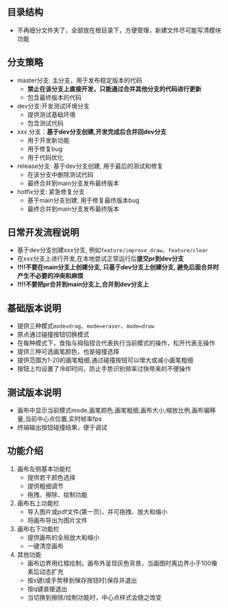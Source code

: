 ## 目录结构
- 不再细分文件夹了，全部放在根目录下，方便管理，新建文件尽可能写清模块功能

## 分支策略
 - master分支: 主分支，用于发布稳定版本的代码
   - **禁止在该分支上直接开发，只能通过合并其他分支的代码进行更新**
   - 包含最终版本的代码
 - dev分支:开发测试环境分支
   - 提供测试基础环境
   - 包含测试代码
 - xxx 分支：**基于dev分支创建,开发完成后合并回dev分支**
   - 用于开发新功能
   - 用于修复bug
   - 用于代码优化
 - release分支: 基于dev分支创建, 用于最后的测试和修复
   - 在该分支中删除测试代码
   - 最终合并到main分支发布最终版本
- hotfix分支: 紧急修复分支
  - 基于main分支创建, 用于修复最终版本bug
  - 最终合并到main分支发布最终版本

## 日常开发流程说明
- 基于dev分支创建xxx分支, 例如`feature/improve_draw`、`feature/clear`
- 在xxx分支上进行开发,在本地尝试正常运行后**提交pr到dev分支**
- **!!!!不要在main分支上创建分支, 只基于dev分支上创建分支, 避免后面合并时产生不必要的冲突和麻烦**
- **!!!!不要把pr合并到main分支上,合并到dev分支上**

## 基础版本说明
- 提供三种模式`mode=drag`、`mode=eraser`、`mode=draw`
- 原点通过碰撞按钮切换模式
- 在每种模式下，食指与拇指捏合代表执行当前模式的操作，松开代表无操作
- 提供三种可选画笔颜色，也是碰撞选择
- 提供范围为1-20的画笔粗细,通过碰撞按钮可以增大或减小画笔粗细
- 按钮上均设置了冷却时间，防止手势识别频率过快带来的不便操作


## 测试版本说明
- 画布中显示当前模式mode,画笔颜色,画笔粗细,画布大小,缩放比例,画布偏移量,当前中心点位置,实时帧率fps
- 终端输出按钮碰撞结果，便于调试

## 功能介绍
1. 画布左侧基本功能栏
    - 提供若干颜色选择
    - 提供粗细调节
    - 拖拽、擦除、绘制功能
2. 画布右上功能栏
    - 导入图片或pdf文件(第一页)，并可拖拽、放大和缩小
    - 将画布导出为图片文件
3. 画布右下功能栏
    - 提供画布的全局放大和缩小
    - 一键清空画布
4. 其他功能
    - 画布边界用红框绘制，画布外呈现灰色背景，当画图时离边界小于100像素后动态扩充
    - 按s键(或手势移到保存按钮时)保存并退出
    - 按q键直接退出
    - 当切换到擦除/绘制功能时，中心点样式会随之改变